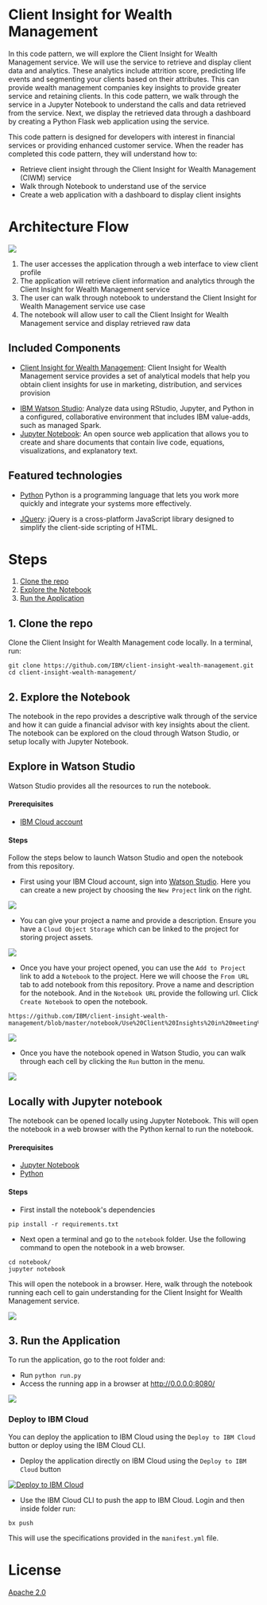 # Client Insight for Wealth Management

In this code pattern, we will explore the Client Insight for Wealth Management service. We will use the service to retrieve and display client data and analytics.  These analytics include attrition score, predicting life events and segmenting your clients based on their attributes. This can provide wealth management companies key insights to provide greater service and retaining clients.  In this code pattern, we walk through the service in a Jupyter Notebook to understand the calls and data retrieved from the service. Next, we display the retrieved data through a dashboard by creating a Python Flask web application using the service.

This code pattern is designed for developers with interest in financial services or providing enhanced customer service. When the reader has completed this code pattern, they will understand how to:

* Retrieve client insight through the Client Insight for Wealth Management (CIWM) service
* Walk through Notebook to understand use of the service
* Create a web application with a dashboard to display client insights


# Architecture Flow

![](doc-images/arch.png)

1. The user accesses the application through a web interface to view client profile
2. The application will retrieve client information and analytics through the Client Insight for Wealth Management service
3. The user can walk through notebook to understand the Client Insight for Wealth Management service use case
4. The notebook will allow user to call the Client Insight for Wealth Management service and display retrieved raw data


## Included Components
+ [Client Insight for Wealth Management](https://console.bluemix.net/docs/services/client_insight_wealth/index.html#getting_started_client_insight_wealth_short): Client Insight for Wealth Management service provides a set of analytical models that help you obtain client insights for use in marketing, distribution, and services provision
* [IBM Watson Studio](https://dataplatform.ibm.com): Analyze data using RStudio, Jupyter, and Python in a configured, collaborative environment that includes IBM value-adds, such as managed Spark.
* [Jupyter Notebook](http://jupyter.org/): An open source web application that allows you to create and share documents that contain live code, equations, visualizations, and explanatory text.


## Featured technologies
+ [Python](https://www.python.org/downloads/) Python is a programming language that lets you work more quickly and integrate your systems more effectively.
* [JQuery](https://jquery.com): jQuery is a cross-platform JavaScript library designed to simplify the client-side
scripting of HTML.

# Steps

1. [Clone the repo](#1-clone-the-repo)
2. [Explore the Notebook](#2-explore-the-notebook)
3. [Run the Application](#3-run-the-application)


## 1. Clone the repo

Clone the Client Insight for Wealth Management code locally. In a terminal, run:

```
git clone https://github.com/IBM/client-insight-wealth-management.git
cd client-insight-wealth-management/
```

## 2. Explore the Notebook

The notebook in the repo provides a descriptive walk through of the service and how it can guide a financial advisor with key insights about the client.  The notebook can be explored on the cloud through Watson Studio, or setup locally with Jupyter Notebook.

## Explore in Watson Studio

Watson Studio provides all the resources to run the notebook.

#### Prerequisites

- [IBM Cloud account](https://console.bluemix.net/registration/?target=%2Fdashboard%2Fapps)

#### Steps

Follow the steps below to launch Watson Studio and open the notebook from this repository.

* First using your IBM Cloud account, sign into [Watson Studio](https://dataplatform.cloud.ibm.com/).  Here you can create a new project by choosing the `New Project` link on the right.

![](doc-images/sign-in-watson-studio.png)

* You can give your project a name and provide a description. Ensure you have a `Cloud Object Storage` which can be linked to the project for storing project assets.


<!--p align="center">
  <img width="800" src="doc-images/arch.png">
</p-->

![](doc-images/create-project.png)

* Once you have your project opened, you can use the `Add to Project` link to add a `Notebook` to the project.  Here we will choose the `From URL` tab to add notebook from this repository.  Prove a name and description for the notebook. And in the `Notebook URL` provide the following url. Click `Create Notebook` to open the notebook.

```
https://github.com/IBM/client-insight-wealth-management/blob/master/notebook/Use%20Client%20Insights%20in%20meeting%20preparations.ipynb
```

![](doc-images/create-notebook.png)

* Once you have the notebook opened in Watson Studio, you can walk through each cell by clicking the `Run` button in the menu.

![](doc-images/watson-studio-notebook.png)

## Locally with Jupyter notebook

The notebook can be opened locally using Jupyter Notebook.  This will open the notebook in a web browser with the Python kernal to run the notebook.

#### Prerequisites

- [Jupyter Notebook](http://jupyter.org/install)
- [Python](https://www.python.org/downloads/)

#### Steps

* First install the notebook's dependencies
```
pip install -r requirements.txt
```

* Next open a terminal and go to the `notebook` folder. Use the following command to open the notebook in a web browser.

```
cd notebook/
jupyter notebook
```

This will open the notebook in a browser. Here, walk through the notebook running each cell to gain understanding for the Client Insight for Wealth Management service.

![](doc-images/jupyter-notebook.png)


## 3. Run the Application

To run the application, go to the root folder and:

+ Run `python run.py`
+ Access the running app in a browser at <http://0.0.0.0:8080/>

![](doc-images/app-scrnshot.png)

### Deploy to IBM Cloud

You can deploy the application to IBM Cloud using the ``Deploy to IBM Cloud`` button or deploy using the IBM Cloud CLI.   

* Deploy the application directly on IBM Cloud using the ``Deploy to IBM Cloud`` button

[![Deploy to IBM Cloud](https://bluemix.net/deploy/button.png)](https://bluemix.net/deploy?repository=https://github.com/IBM/client-insight-wealth-management)


* Use the IBM Cloud CLI to push the app to IBM Cloud.  Login and then inside folder run:

```
bx push
```

This will use the specifications provided in the ``manifest.yml`` file.

# License

[Apache 2.0](LICENSE)
